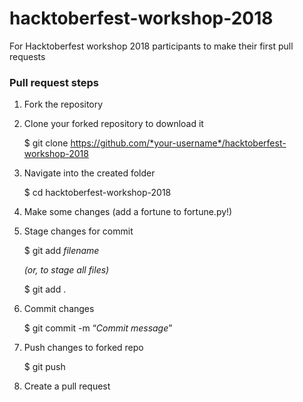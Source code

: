 # hacktoberfest-workshop-2018
For Hacktoberfest workshop 2018 participants to make their first pull requests

### Pull request steps

1. Fork the repository

2. Clone your forked repository to download it

   $ git clone https://github.com/*your-username*/hacktoberfest-workshop-2018

3. Navigate into the created folder

   $ cd hacktoberfest-workshop-2018

4. Make some changes (add a fortune to fortune.py!)

5. Stage changes for commit

   $ git add *filename*

   *(or, to stage all files)*

   $ git add .

6. Commit changes

   $ git commit -m “*Commit message*”

7. Push changes to forked repo

   $ git push

8. Create a pull request
